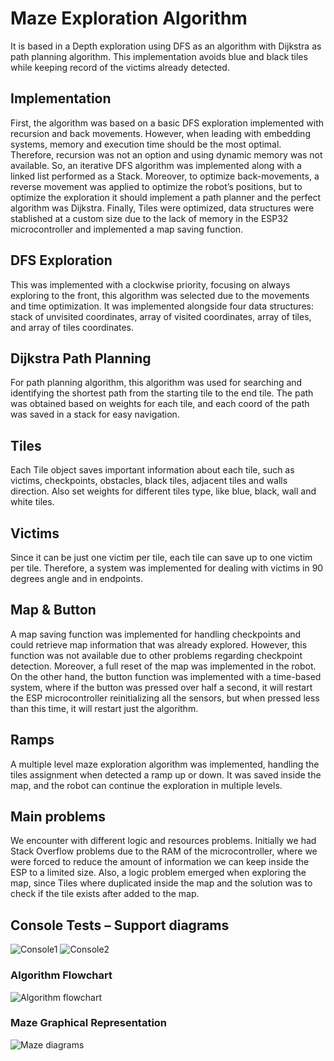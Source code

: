 # Maze Exploration Algorithm

It is based in a Depth exploration using DFS as an algorithm with Dijkstra as path planning algorithm. This implementation avoids blue and black tiles while keeping record of the victims already detected.

## Implementation

First, the algorithm was based on a basic DFS exploration implemented with recursion and back movements. However, when leading with embedding systems, memory and execution time should be the most optimal. Therefore, recursion was not an option and using dynamic memory was not available. So, an iterative DFS algorithm was implemented along with a linked list performed as a Stack. Moreover, to optimize back-movements, a reverse movement was applied to optimize the robot’s positions, but to optimize the exploration it should implement a path planner and the perfect algorithm was Dijkstra. Finally, Tiles were optimized, data structures were stablished at a custom size due to the lack of memory in the ESP32 microcontroller and implemented a map saving function.

## DFS Exploration

This was implemented with a clockwise priority, focusing on always exploring to the front, this algorithm was selected due to the movements and time optimization. It was implemented alongside four data structures: stack of unvisited coordinates, array of visited coordinates, array of tiles, and array of tiles coordinates. 

## Dijkstra Path Planning

For path planning algorithm, this algorithm was used for searching and identifying the shortest path from the starting tile to the end tile. The path was obtained based on weights for each tile, and each coord of the path was saved in a stack for easy navigation.

## Tiles

Each Tile object saves important information about each tile, such as victims, checkpoints, obstacles, black tiles, adjacent tiles and walls direction. Also set weights for different tiles type, like blue, black, wall and white tiles. 

## Victims

Since it can be just one victim per tile, each tile can save up to one victim per tile. Therefore, a system was implemented for dealing with victims in 90 degrees angle and in endpoints.

## Map & Button

A map saving function was implemented for handling checkpoints and could retrieve map information that was already explored. However, this function was not available due to other problems regarding checkpoint detection. Moreover, a full reset of the map was implemented in the robot.
On the other hand, the button function was implemented with a time-based system, where if the button was pressed over half a second, it will restart the ESP microcontroller reinitializing all the sensors, but when pressed less than this time, it will restart just the algorithm.  

## Ramps

A multiple level maze exploration algorithm was implemented, handling the tiles assignment when detected a ramp up or down. It was saved inside the map, and the robot can continue the exploration in multiple levels. 

## Main problems

We encounter with different logic and resources problems. Initially we had Stack Overflow problems due to the RAM of the microcontroller, where we were forced to reduce the amount of information we can keep inside the ESP to a limited size. Also, a logic problem emerged when exploring the map, since Tiles where duplicated inside the map and the solution was to check if the tile exists after added to the map.

## Console Tests – Support diagrams

![Console1](/assets/maze/Console1.png)
![Console2](/assets/maze/Console2.png)

### Algorithm Flowchart

![Algorithm flowchart](/assets/maze/FlowChart.png)

### Maze Graphical Representation

![Maze diagrams](/assets/maze/mazeDiagram.png)
